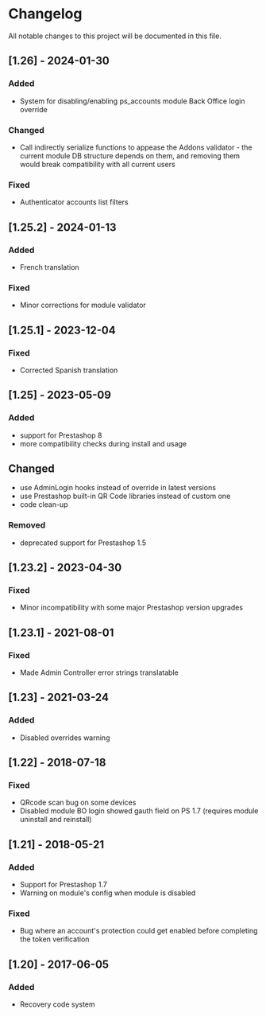 # Changelog

All notable changes to this project will be documented in this file.


## [1.26] - 2024-01-30
### Added
- System for disabling/enabling ps_accounts module Back Office login override

### Changed
- Call indirectly serialize functions to appease the Addons validator - the current module DB structure depends on them, and removing them would break compatibility with all current users

### Fixed
- Authenticator accounts list filters


## [1.25.2] - 2024-01-13
### Added
- French translation

### Fixed
- Minor corrections for module validator

## [1.25.1] - 2023-12-04
### Fixed
- Corrected Spanish translation

## [1.25] - 2023-05-09
### Added
- support for Prestashop 8
- more compatibility checks during install and usage

## Changed
- use AdminLogin hooks instead of override in latest versions
- use Prestashop built-in QR Code libraries instead of custom one
- code clean-up

### Removed
- deprecated support for Prestashop 1.5


## [1.23.2] - 2023-04-30
### Fixed
- Minor incompatibility with some major Prestashop version upgrades

## [1.23.1] - 2021-08-01
### Fixed
- Made Admin Controller error strings translatable

## [1.23] - 2021-03-24
### Added
- Disabled overrides warning

## [1.22] - 2018-07-18
### Fixed
- QRcode scan bug on some devices
- Disabled module BO login showed gauth field on PS 1.7 (requires module uninstall and reinstall)

## [1.21] - 2018-05-21
### Added
- Support for Prestashop 1.7
- Warning on module's config when module is disabled

### Fixed
- Bug where an account's protection could get enabled before completing the token verification

## [1.20] - 2017-06-05
### Added
- Recovery code system
